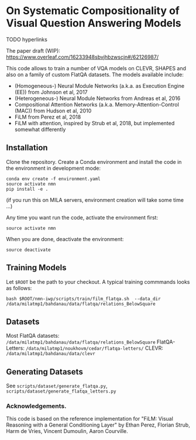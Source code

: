 # On Systematic Compositionality of Visual Question Answering Models

TODO hyperlinks

The paper draft (WIP): https://www.overleaf.com/16233948sbvjhbzwscjn#/62126987/

This code allows to train a number of VQA models on CLEVR, SHAPES and also on a family of custom FlatQA datasets.
The models available include:

- (Homogeneous-) Neural Module Networks (a.k.a. as Execution Engine (EE)) from Johnson et al, 2017
- (Heterogeneous-) Neural Module Networks from Andreas et al, 2016
- Compositional Attention Networks (a.k.a. Memory-Attention-Control (MAC)) from Hudson et al, 2010
- FiLM from Perez et al, 2018
- FiLM with attention, inspired by Strub et al, 2018, but implemented somewhat differently

## Installation

Clone the repository. Create a Conda environment and install the code in the environment in development mode:

```
conda env create -f environment.yaml
source activate nmn
pip install -e . 
```

(if you run this on MILA servers, environment creation will take some time ...)

Any time you want run the code, activate the environment first:

```
source activate nmn
```

When you are done, deactivate the environment:

```
source deactivate
```

## Training Models

Let `$ROOT` be the path to your checkout. A typical training commmands looks as follows:

```
bash $ROOT/nmn-iwp/scripts/train/film_flatqa.sh  --data_dir /data/milatmp1/bahdanau/data/flatqa/relations_BelowSquare
```

##  Datasets

Most FlatQA datasets: `/data/milatmp1/bahdanau/data/flatqa/relations_BelowSquare`
FlatQA-Letters: `/data/milatmp1/noukhovm/cedar/flatqa-letters/`
CLEVR: `/data/milatmp1/bahdanau/data/clevr`

## Generating Datasets

See `scripts/dataset/generate_flatqa.py`, `scripts/dataset/generate_flatqa_letters.py`

### Acknowledgements.

This code is based on the reference implementation for "FiLM: Visual Reasoning with a General Conditioning Layer" by Ethan Perez, Florian Strub, Harm de Vries, Vincent Dumoulin, Aaron Courville.
